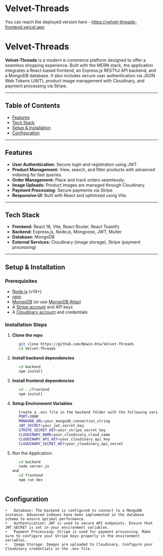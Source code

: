 # Velvet-Threads

You can reach the deployed version here - https://velvet-threads-frontend.vercel.app

# Velvet-Threads

**Velvet-Threads** is a modern e-commerce platform designed to offer a seamless shopping experience. Built with the MERN stack, the application integrates a React-based frontend, an Express.js RESTful API backend, and a MongoDB database. It also includes secure user authentication via JSON Web Tokens (JWT), product image management with Cloudinary, and payment processing via Stripe.

---

## Table of Contents

- [Features](#features)
- [Tech Stack](#tech-stack)
- [Setup & Installation](#setup--installation)
- [Configuration](#configuration)

---

## Features

- **User Authentication:** Secure login and registration using JWT.
- **Product Management:** View, search, and filter products with advanced indexing for fast queries.
- **Order Management:** Place and track orders seamlessly.
- **Image Uploads:** Product images are managed through Cloudinary.
- **Payment Processing:** Secure payments via Stripe.
- **Responsive UI:** Built with React and optimized using Vite.

---

## Tech Stack

- **Frontend:** React 18, Vite, React Router, React Toastify
- **Backend:** Express.js, Node.js, Mongoose, JWT, Multer
- **Database:** MongoDB
- **External Services:** Cloudinary (image storage), Stripe (payment processing)

---

## Setup & Installation

### Prerequisites
- [Node.js](https://nodejs.org/en/) (v14+)
- [npm](https://www.npmjs.com/)
- [MongoDB](https://www.mongodb.com/try/download/community) (or use [MongoDB Atlas](https://www.mongodb.com/cloud/atlas))
- A [Stripe account](https://stripe.com/) and API keys
- A [Cloudinary account](https://cloudinary.com/) and credentials

### Installation Steps

   
1) **Clone the repo**
   ```bash
      git clone https://github.com/Bewin-btw/Velvet-Threads
      cd Velvet-Threads
2) **Install backend dependencies**
   ```bash
      cd backend
      npm install
3) **Install frontend dependencies**
   ```bash
      cd ../frontend  
      npm install
4) **Setup Environment Variables**
   ```bash      
      Create a .env file in the backend folder with the following variables:
      PORT=3000
      MONGODB_URL=your_mongodb_connection_string
      JWT_SECRET=your_jwt_secret_key
      STRIPE_SECRET_KEY=your_stripe_secret_key
      CLOUDINARY_NAME=your_cloudinary_cloud_name
      CLOUDINARY_API_KEY=your_cloudinary_api_key
      CLOUDINARY_SECRET_KEY=your_cloudinary_api_secret
5) Run the Application:
      ```bash 
         cd backend
         node server.js
      and
      	 cd frontend
         npm run dev



## Configuration
	•	Database: The backend is configured to connect to a MongoDB instance. Advanced indexes have been implemented in the database schema to ensure optimal performance.
	•	Authentication: JWT is used to secure API endpoints. Ensure that JWT_SECRET is set in your environment variables.
	•	Payment Processing: Stripe is used for payment processing. Make sure to configure your Stripe keys properly in the environment variables.
	•	Image Storage: Images are uploaded to Cloudinary. Configure your Cloudinary credentials in the .env file.
